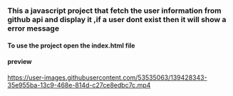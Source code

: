 ### This a javascript project that fetch the user information from github api and display it ,if a user dont exist then it will show a error message
#### To use the project open the index.html file

#### preview


https://user-images.githubusercontent.com/53535063/139428343-35e955ba-13c9-468e-814d-c27ce8edbc7c.mp4

